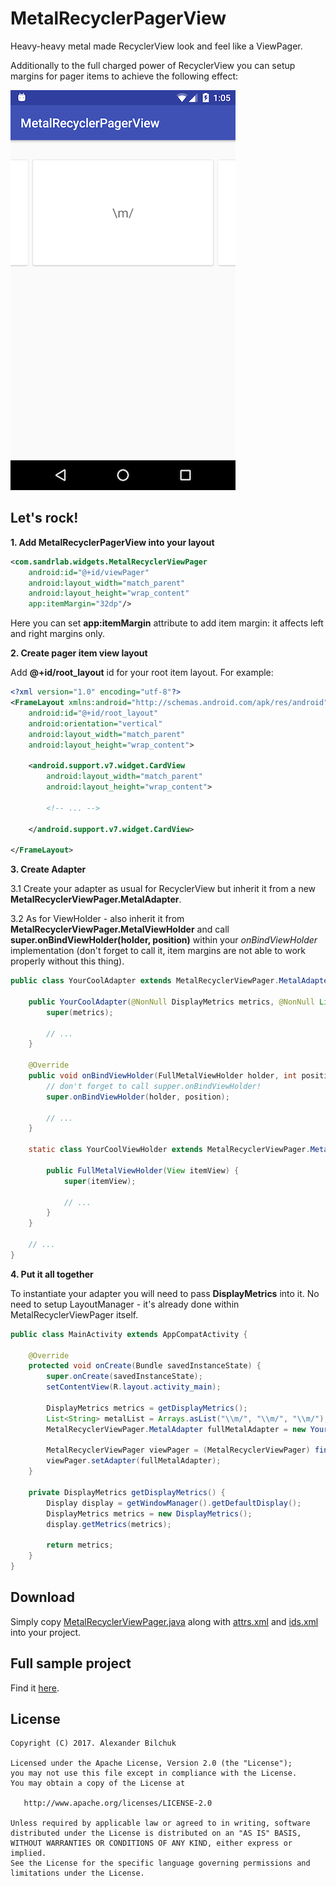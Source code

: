 # MetalRecyclerPagerView

Heavy-heavy metal made RecyclerView look and feel like a ViewPager.

Additionally to the full charged power of RecyclerView you can setup margins for pager items to achieve the following effect:

![Alt text](/screenshot.png?raw=true "MetalRecyclerPagerView screenshot")

Let's rock!
-----
**1. Add MetalRecyclerPagerView into your layout**

```xml
<com.sandrlab.widgets.MetalRecyclerViewPager
    android:id="@+id/viewPager"
    android:layout_width="match_parent"
    android:layout_height="wrap_content"
    app:itemMargin="32dp"/>
```

Here you can set **app:itemMargin** attribute to add item margin: it affects left and right margins only.

**2. Create pager item view layout**

Add **@+id/root_layout** id for your root item layout. For example:

```xml
<?xml version="1.0" encoding="utf-8"?>
<FrameLayout xmlns:android="http://schemas.android.com/apk/res/android"
    android:id="@+id/root_layout"
    android:orientation="vertical"
    android:layout_width="match_parent"
    android:layout_height="wrap_content">

    <android.support.v7.widget.CardView
        android:layout_width="match_parent"
        android:layout_height="wrap_content">

        <!-- ... -->

    </android.support.v7.widget.CardView>

</FrameLayout>
```

**3. Create Adapter**

3.1 Create your adapter as usual for RecyclerView but inherit it from a new **MetalRecyclerViewPager.MetalAdapter**.

3.2 As for ViewHolder - also inherit it from **MetalRecyclerViewPager.MetalViewHolder** and call **super.onBindViewHolder(holder, position)**
within your *onBindViewHolder* implementation (don't forget to call it, item margins are not able to work properly without this thing).

```java
public class YourCoolAdapter extends MetalRecyclerViewPager.MetalAdapter<YourCoolAdapter.YourCoolViewHolder> {

    public YourCoolAdapter(@NonNull DisplayMetrics metrics, @NonNull List<String> yourDataSource) {
        super(metrics);
        
        // ...
    }

    @Override
    public void onBindViewHolder(FullMetalViewHolder holder, int position) {
        // don't forget to call supper.onBindViewHolder!
        super.onBindViewHolder(holder, position);

        // ...
    }

    static class YourCoolViewHolder extends MetalRecyclerViewPager.MetalViewHolder {

        public FullMetalViewHolder(View itemView) {
            super(itemView);

            // ...
        }
    }

    // ...
}
```

**4. Put it all together**

To instantiate your adapter you will need to pass **DisplayMetrics** into it.
No need to setup LayoutManager - it's already done within MetalRecyclerViewPager itself.

```java
public class MainActivity extends AppCompatActivity {

    @Override
    protected void onCreate(Bundle savedInstanceState) {
        super.onCreate(savedInstanceState);
        setContentView(R.layout.activity_main);

        DisplayMetrics metrics = getDisplayMetrics();
        List<String> metalList = Arrays.asList("\\m/", "\\m/", "\\m/");
        MetalRecyclerViewPager.MetalAdapter fullMetalAdapter = new YourCoolAdapter(metrics, metalList);

        MetalRecyclerViewPager viewPager = (MetalRecyclerViewPager) findViewById(R.id.viewPager);
        viewPager.setAdapter(fullMetalAdapter);
    }

    private DisplayMetrics getDisplayMetrics() {
        Display display = getWindowManager().getDefaultDisplay();
        DisplayMetrics metrics = new DisplayMetrics();
        display.getMetrics(metrics);

        return metrics;
    }
}
```

Download
-----

Simply copy [MetalRecyclerViewPager.java](library/src/main/java/com/sandrlab/widgets/MetalRecyclerViewPager.java) along with [attrs.xml](library/src/main/res/values/attrs.xml) and [ids.xml](library/src/main/res/values/ids.xml) into your project.

Full sample project
-----
Find it [here](sample/).

License
-----
    Copyright (C) 2017. Alexander Bilchuk

    Licensed under the Apache License, Version 2.0 (the "License");
    you may not use this file except in compliance with the License.
    You may obtain a copy of the License at

       http://www.apache.org/licenses/LICENSE-2.0

    Unless required by applicable law or agreed to in writing, software
    distributed under the License is distributed on an "AS IS" BASIS,
    WITHOUT WARRANTIES OR CONDITIONS OF ANY KIND, either express or implied.
    See the License for the specific language governing permissions and
    limitations under the License.
